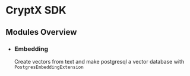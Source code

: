# CryptX SDK


## Modules Overview

- ### Embedding

  Create vectors from text and make postgresql a vector database with `PostgresEmbeddingExtension`